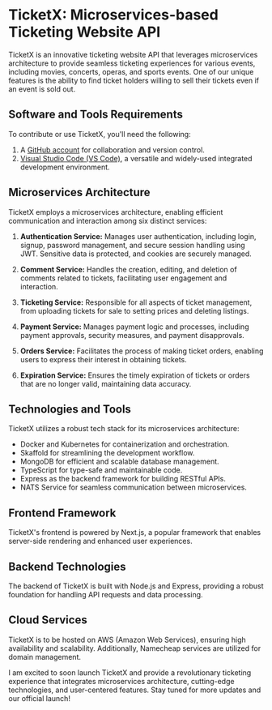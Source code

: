 # TicketX: Microservices-based Ticketing Website API

TicketX is an innovative ticketing website API that leverages microservices architecture to provide seamless ticketing experiences for various events, including movies, concerts, operas, and sports events. One of our unique features is the ability to find ticket holders willing to sell their tickets even if an event is sold out.

## Software and Tools Requirements

To contribute or use TicketX, you'll need the following:

1. A [GitHub account](https://github.com/kunle001) for collaboration and version control.
2. [Visual Studio Code (VS Code)](https://code.visualstudio.com/), a versatile and widely-used integrated development environment.

## Microservices Architecture

TicketX employs a microservices architecture, enabling efficient communication and interaction among six distinct services:

1. **Authentication Service:** Manages user authentication, including login, signup, password management, and secure session handling using JWT. Sensitive data is protected, and cookies are securely managed.

2. **Comment Service:** Handles the creation, editing, and deletion of comments related to tickets, facilitating user engagement and interaction.

3. **Ticketing Service:** Responsible for all aspects of ticket management, from uploading tickets for sale to setting prices and deleting listings.

4. **Payment Service:** Manages payment logic and processes, including payment approvals, security measures, and payment disapprovals.

5. **Orders Service:** Facilitates the process of making ticket orders, enabling users to express their interest in obtaining tickets.

6. **Expiration Service:** Ensures the timely expiration of tickets or orders that are no longer valid, maintaining data accuracy.

## Technologies and Tools

TicketX utilizes a robust tech stack for its microservices architecture:

- Docker and Kubernetes for containerization and orchestration.
- Skaffold for streamlining the development workflow.
- MongoDB for efficient and scalable database management.
- TypeScript for type-safe and maintainable code.
- Express as the backend framework for building RESTful APIs.
- NATS Service for seamless communication between microservices.

## Frontend Framework

TicketX's frontend is powered by Next.js, a popular framework that enables server-side rendering and enhanced user experiences.

## Backend Technologies

The backend of TicketX is built with Node.js and Express, providing a robust foundation for handling API requests and data processing.

## Cloud Services

TicketX is to be hosted on AWS (Amazon Web Services), ensuring high availability and scalability. Additionally, Namecheap services are utilized for domain management.

I am excited to soon launch TicketX and provide a revolutionary ticketing experience that integrates microservices architecture, cutting-edge technologies, and user-centered features. Stay tuned for more updates and our official launch!
